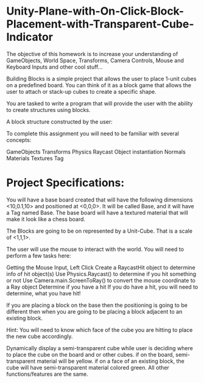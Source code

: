 # Unity-Plane-with-On-Click-Block-Placement-with-Transparent-Cube-Indicator
The objective of this homework is to increase your understanding of GameObjects, World Space, Transforms, Camera Controls, Mouse and Keyboard Inputs and other cool stuff...

Building Blocks is a simple project that allows the user to place 1-unit cubes on a predefined board. You can think of it as a block game that allows the user to attach or stack-up cubes to create a specific shape.

You are tasked to write a program that will provide the user with the ability to create structures using blocks.

A block structure constructed by the user:

To complete this assignment you will need to be familiar with several concepts:

GameObjects
Transforms
Physics Raycast
Object instantiation
Normals
Materials
Textures
Tag
# Project Specifications:

You will have a base board created that will have the following dimensions <10,0.1,10> and positioned at <0,0,0>. It will be called Base, and it will have a Tag named Base. The base board will have a textured material that will make it look like a chess board.

The Blocks are going to be on represented by a Unit-Cube. That is a scale of <1,1,1>. 

The user will use the mouse to interact with the world. You will need to perform a few tasks here:

Getting the Mouse Input, Left Click
Create a RaycastHit object to determine info of hit object(s)
Use Physics.Raycast() to determine if you hit something or not
Use Camera.main.ScreenToRay() to convert the mouse coordinate to a Ray object
Determine if you have a hit
If you do have a hit, you will need to determine, what you have hit!

If you are placing a block on the base then the positioning is going to be different then when you are going to be placing a block adjacent to an existing block.

Hint: You will need to know which face of the cube you are hitting to place the new cube accordingly.

 Dynamically display a semi-transparent cube while user is deciding where to place the cube on the board and or other cubes.
if on the board, semi-transparent material will be yellow.
if on a face of an existing block, the cube will have semi-transparent material colored green.
All other functions/features are the same.
